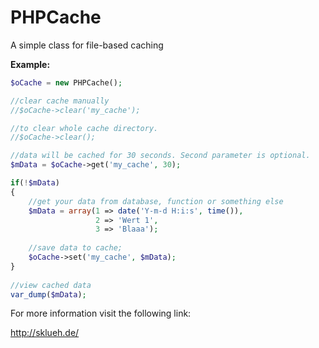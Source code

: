 # PHPCache
A simple class for file-based caching

**Example:**
```php
$oCache = new PHPCache();

//clear cache manually
//$oCache->clear('my_cache');

//to clear whole cache directory.
//$oCache->clear();

//data will be cached for 30 seconds. Second parameter is optional.
$mData = $oCache->get('my_cache', 30);

if(!$mData)
{
    //get your data from database, function or something else
    $mData = array(1 => date('Y-m-d H:i:s', time()),
		           2 => 'Wert 1',
		           3 => 'Blaaa');
	
    //save data to cache;
    $oCache->set('my_cache', $mData);
}
	
//view cached data
var_dump($mData);
```

For more information visit the following link:

http://sklueh.de/
